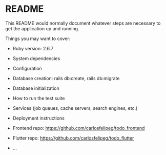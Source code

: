 # README

This README would normally document whatever steps are necessary to get the
application up and running.

Things you may want to cover:

* Ruby version: 2.6.7

* System dependencies

* Configuration

* Database creation: rails db:create, rails db:migrate

* Database initialization

* How to run the test suite

* Services (job queues, cache servers, search engines, etc.)

* Deployment instructions

* Frontend repo: https://github.com/carlosfelipeg/todo_frontend

* Flutter repo: https://github.com/carlosfelipeg/todo_flutter

* ...
